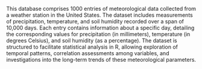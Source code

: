 This database comprises 1000 entries of meteorological data collected from a weather station in the United States. 
The dataset includes measurements of precipitation, temperature, and soil humidity recorded over a span of 10,000 days. 
Each entry contains information about a specific day, detailing the corresponding values for precipitation (in millimeters), temperature (in degrees Celsius), 
and soil humidity (as a percentage). The dataset is structured to facilitate statistical analysis in R, allowing exploration of temporal patterns, correlation assessments among variables, 
and investigations into the long-term trends of these meteorological parameters.
